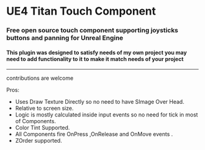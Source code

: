 # UE4 Titan Touch Component
### Free open source touch component supporting joysticks buttons and panning for Unreal Engine
#### This plugin was designed to satisfy needs of my own project you may need to add functionality to it to make it match needs of your project

------

contributions are welcome



Pros:

- Uses Draw Texture Directly so no need to have SImage Over Head.
- Relative to screen size.
- Logic is mostly calculated inside input events so no need for tick in most of Components.
- Color Tint Supported.
- All Components fire OnPress ,OnRelease and OnMove events .
- ZOrder supported.



# 

